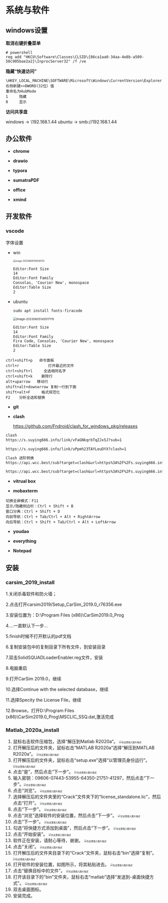 # 系统与软件

## windows设置

**取消右键折叠菜单**

```shell
# powershell
reg add "HKCU\Software\Classes\CLSID\{86ca1aa0-34aa-4e8b-a509-50c905bae2a2}\InprocServer32" /f /ve
```



**隐藏“快速访问”**

```shell
\HKEY_LOCAL_MACHINE\SOFTWARE\Microsoft\Windows\CurrentVersion\Explorer
右侧新建>>DWORD(32位）值
重命名为HubMode
1     隐藏
0     显示
```



**访问共享盘**

windows -> \\192.168.1.44
ubuntu -> smb://192.168.1.44





## 办公软件

* **chrome**

* **drawio**

* **typora**

* **sumatraPDF**

* **office**

* **xmind**



## 开发软件

### vscode

字体设置

* win

  <img src="https://images-1318119468.cos.ap-shanghai.myqcloud.com/mytyproaimage-20230605145040112.png" alt="image-20230605145040112" style="zoom:50%;" />

  ```txt
  Editor:Font Size
  14
  Editor:Font Family
  Consolas, 'Courier New', monospace
  Editor:Table Size
  2
  ```

* ubuntu

  ```shell
  sudo apt install fonts-firacode
  ```

  <img src="https://images-1318119468.cos.ap-shanghai.myqcloud.com/mytyproaimage-20230605145517115.png" alt="image-20230605145517115" style="zoom: 67%;" />

  ```txt
  Editor:Font Size
  14
  Editor:Font Family
  Fira Code, Consolas, 'Courier New', monospace
  Editor:Table Size
  2
  ```

  

```shell
ctrl+shift+p   命令面板
ctrl+r             打开最近的文件
ctrl+shift+l     全选相同名字
ctrl+shift+k    删除行
alt+uparrow   移动行
shift+alt+downarrow 复制一行到下面
shift+alt+F     格式规范化
F2    分析全选和替换
```

* **git**

* **clash**

  https://github.com/Fndroid/clash_for_windows_pkg/releases

```txt
clash
https://s.suying666.info/link/vFaGNkqrbTqZJx5J?sub=1

https://s.suying666.info/link/uPpmh23TAYLeuDYX?clash=1

Clash 进阶转换
https://api.wcc.best/sub?target=clash&url=https%3A%2F%2Fs.suying666.info%2Flink%2FvFaGNkqrbTqZJx5J%3Fclash%3D1&insert=false&config=https%3A%2F%2Fcdn.jsdelivr.net%2Fgh%2FSleepyHeeead%2Fsubconverter-config%40master%2Fremote-config%2Fspecial%2Fbasic.ini&emoji=true&list=false&tfo=false&scv=false&fdn=false&sort=false&new_name=true

https://api.wcc.best/sub?target=clash&url=https%3A%2F%2Fs.suying666.info%2Flink%2FuPpmh23TAYLeuDYX%3Fclash%3D1&insert=false&config=https%3A%2F%2Fcdn.jsdelivr.net%2Fgh%2FSleepyHeeead%2Fsubconverter-config%40master%2Fremote-config%2Fspecial%2Fbasic.ini&emoji=true&list=false&tfo=false&scv=false&fdn=false&sort=false&new_name=true
```

* **vitrual box**

* **mobaxterm**

```shell
切换全屏模式：F11
显示/隐藏侧边栏：Ctrl + Shift + B
窗口分离：Ctrl + Shift + D
向前导航：Ctrl + Tab/Ctrl + Alt + RightArrow
向后导航：Ctrl + Shift + Tab/Ctrl + Alt + LeftArrow
```

* **youdao**

* **everything**

* **Notepad**





## 安装

### carsim_2019_install

1.关闭杀毒软件和防火墙；

2.点击打开carsim2019/Setup_CarSim_2019.0_r76356.exe

3.安装位置为：D:\Program Files (x86)\CarSim2019.0_Prog

4....一直默认下一步...

5.finish时候不打开默认的pdf文档

6.复制安装包中的复制目录下所有文件，到安装目录

7.双击SolidSQUADLoaderEnabler.reg文件，安装

8.电脑重启

9.打开CarSim 2019.0，继续

10.选择Continue with the selected database，继续

11.选择Specity the License File，继续

12.Browse，打开D:\Program Files (x86)\CarSim2019.0_Prog\MSCLIC_SSQ.dat,激活完成



### Matlab_2020a_install

1. 鼠标右击软件压缩包，选择“解压到Matlab R2020a“。
   <img src="https://img-blog.csdnimg.cn/4d5b167d7edd47a7ac43c2f61922eae1.png#pic_center" alt="在这里插入图片描述" style="zoom:50%;" />
2. 打开解压后的文件夹，鼠标右击“MATLAB R2020a”选择“解压到MATLAB R2020a”。
   <img src="https://img-blog.csdnimg.cn/b6c62a794e2a4444b0293284fb0b386b.png#pic_center" alt="在这里插入图片描述" style="zoom:50%;" />
3. 打开解压后的文件夹，鼠标右击“setup.exe”选择“以管理员身份运行”。
   <img src="https://img-blog.csdnimg.cn/cf988015bb8e42dc824922de7b56bd84.png#pic_center" alt="在这里插入图片描述" style="zoom:50%;" />
4. 点击“是”，然后点击“下一步”。
   <img src="https://img-blog.csdnimg.cn/4e5bcaa9fc0148b78fa8b20237f4338c.png#pic_center" alt="在这里插入图片描述" style="zoom:50%;" />
5. 输入密钥：09806-07443-53955-64350-21751-41297，然后点击“下一步”。<img src="https://img-blog.csdnimg.cn/22fcd6864c2940828e8e45a78dac0839.png#pic_center" alt="在这里插入图片描述" style="zoom:50%;" />
6. 点击“浏览”。
   <img src="https://img-blog.csdnimg.cn/c813b46cf5cf4d2ab8255b1f7ae8d5af.png#pic_center" alt="在这里插入图片描述" style="zoom:50%;" />
7. 选择解压后的文件夹里的“Crack”文件夹下的“license_standalone.lic”，然后点击“打开”。
   <img src="https://img-blog.csdnimg.cn/eda444a24b344f7c99e9867a8fe0b900.png#pic_center" alt="在这里插入图片描述" style="zoom:50%;" />
8. 点击“下一步”。
   <img src="https://img-blog.csdnimg.cn/642a54f97d56420c858f3ed9223fbdda.png#pic_center" alt="在这里插入图片描述" style="zoom:50%;" />
9. 点击“浏览”选择软件的安装位置，然后点击“下一步”。
   <img src="https://img-blog.csdnimg.cn/9c8f97f0203b4c979425f753655cafc4.png#pic_center" alt="在这里插入图片描述" style="zoom:50%;" />
10. 点击“下一步”。
    <img src="https://img-blog.csdnimg.cn/526b31dc221f4e24bbc48d705880100b.png#pic_center" alt="在这里插入图片描述" style="zoom:50%;" />
11. 勾选“将快捷方式添加到桌面”，然后点击“下一步”。
    <img src="https://img-blog.csdnimg.cn/ba526a2107544b6d93ac9369b339a58e.png#pic_center" alt="在这里插入图片描述" style="zoom:50%;" />
12. 点击“开始安装”。
    <img src="https://img-blog.csdnimg.cn/427e82211e4947e6a742ca0c1c21a99c.png#pic_center" alt="在这里插入图片描述" style="zoom:50%;" />
13. 软件正在安装，请耐心等待，谢谢。
    <img src="https://img-blog.csdnimg.cn/b672fd04dec9498895b49dd76c944a0a.png#pic_center" alt="在这里插入图片描述" style="zoom:50%;" />
14. 点击“关闭”。
    <img src="https://img-blog.csdnimg.cn/09c30334241b468cb6d344ea24033b51.png#pic_center" alt="在这里插入图片描述" style="zoom:50%;" />
15. 打开解压后的文件夹目录下的“Crack”文件夹，鼠标右击“bin”选择“复制”。
    <img src="https://img-blog.csdnimg.cn/32094643c777453e86c5bbe642fc736c.png#pic_center" alt="在这里插入图片描述" style="zoom:50%;" />
16. 打开软件的安装位置，如图所示，将其粘贴进去。
    <img src="https://img-blog.csdnimg.cn/d4e7c50cb665437da4c2d65378346455.png#pic_center" alt="在这里插入图片描述" style="zoom:50%;" />
17. 点击“替换目标中的文件”。
    <img src="https://img-blog.csdnimg.cn/28c3e948ec674c5b937a51c6ebd68460.png#pic_center" alt="在这里插入图片描述" style="zoom:50%;" />
18. 打开该目录下的“bin”文件夹，鼠标右击“matlab”选择“发送到-桌面快捷方式”。
    <img src="https://img-blog.csdnimg.cn/39e4fc34be9d4a30aa4380194d49d675.png#pic_center" alt="在这里插入图片描述" style="zoom:50%;" />
19. 双击桌面图标。
20. 安装完成。

